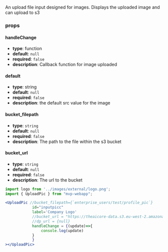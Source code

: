 An upload file input designed for images. Displays the uploaded image and can upload to s3

### props

#### handleChange
- **type**: function
- **default**: `null`
- **required**: `false`
- **description**: Callback function for image uploaded

#### default
- **type**: string
- **default**: `null`
- **required**: `false`
- **description**: the default src value for the image

#### bucket_filepath
- **type**: `string`
- **default**: `null`
- **required**: `false`
- **description**: The path to the file within the s3 bucket

#### bucket_url
- **type**: `string`
- **default**: `null`
- **required**: `false`
- **description**: The url to the bucket

``` jsx
import logo from '../images/external/logo.png';
import { UploadPic } from "mvp-webapp";

<UploadPic //bucket_filepath={`enterprise_users/test/profile_pic`}
            id="inputpicc"
            label='Company Logo'
            //bucket_url = "https://theaicore-data.s3.eu-west-2.amazonaws.com/public/"
            //dp_url = {null}
            handleChange = {(update)=>{
                console.log(update)
            }
            }
></UploadPic>
```
